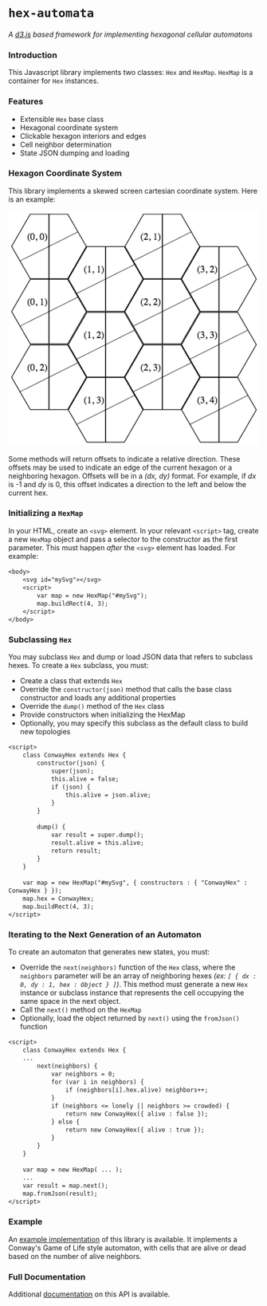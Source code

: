 # `hex-automata`

_A [d3.js](https://d3js.org/) based framework for implementing hexagonal cellular automatons_

### Introduction

This Javascript library implements two classes: `Hex` and `HexMap`. `HexMap` is a container for `Hex` instances.

### Features

- Extensible `Hex` base class
- Hexagonal coordinate system
- Clickable hexagon interiors and edges
- Cell neighbor determination
- State JSON dumping and loading

### Hexagon Coordinate System

This library implements a skewed screen cartesian coordinate system. Here is an example:

![hex coordinates](./images/hexcoordinates.png)

Some methods will return offsets to indicate a relative direction. These offsets may be used to indicate an edge of the current hexagon or a neighboring hexagon. Offsets will be in a _(dx, dy)_ format. For example, if _dx_ is -1 and _dy_ is 0, this offset indicates a direction to the left and below the current hex.

### Initializing a `HexMap`

In your HTML, create an `<svg>` element. In your relevant `<script>` tag, create a new `HexMap` object and pass a selector to the constructor as the first parameter. This must happen _after_ the `<svg>` element has loaded. For example:

```
<body>
	<svg id="mySvg"></svg>
	<script>
		var map = new HexMap("#mySvg");
		map.buildRect(4, 3);
	</script>
</body>
```

### Subclassing `Hex`

You may subclass `Hex` and dump or load JSON data that refers to subclass hexes. To create a `Hex` subclass, you must:

- Create a class that extends `Hex`
- Override the `constructor(json)` method that calls the base class constructor and loads any additional properties
- Override the `dump()` method of the `Hex` class
- Provide constructors when initializing the HexMap
- Optionally, you may specify this subclass as the default class to build new topologies

```
<script>
	class ConwayHex extends Hex {
		constructor(json) {
			super(json);
			this.alive = false;
			if (json) {
				this.alive = json.alive;
			}
		}
		
		dump() {
			var result = super.dump();
			result.alive = this.alive;
			return result;
		}
	}
	
	var map = new HexMap("#mySvg", { constructors : { "ConwayHex" : ConwayHex } });
	map.hex = ConwayHex;
	map.buildRect(4, 3);
</script>
```

### Iterating to the Next Generation of an Automaton

To create an automaton that generates new states, you must:

- Override the `next(neighbors)` function of the `Hex` class, where the `neighbors` parameter will be an array of neighboring hexes _(ex: `[ { dx : 0, dy : 1, hex : Object } ]`)_. This method must generate a new `Hex` instance or subclass instance that represents the cell occupying the same space in the next object.
- Call the `next()` method on the `HexMap`
- Optionally, load the object returned by `next()` using the `fromJson()` function

```
<script>
	class ConwayHex extends Hex {
	...
		next(neighbors) {
			var neighbors = 0;
			for (var i in neighbors) {
				if (neighbors[i].hex.alive) neighbors++;
			}
			if (neighbors <= lonely || neighbors >= crowded) {
				return new ConwayHex({ alive : false });
			} else {
				return new ConwayHex({ alive : true });
			}
		}
	}
	
	var map = new HexMap( ... );
	...
	var result = map.next();
	map.fromJson(result);
</script>
```

### Example

An [example implementation](./example/index.html) of this library is available. It implements a Conway's Game of Life style automaton, with cells that are alive or dead based on the number of alive neighbors.

### Full Documentation

Additional [documentation](./REFERENCE.md) on this API is available.
